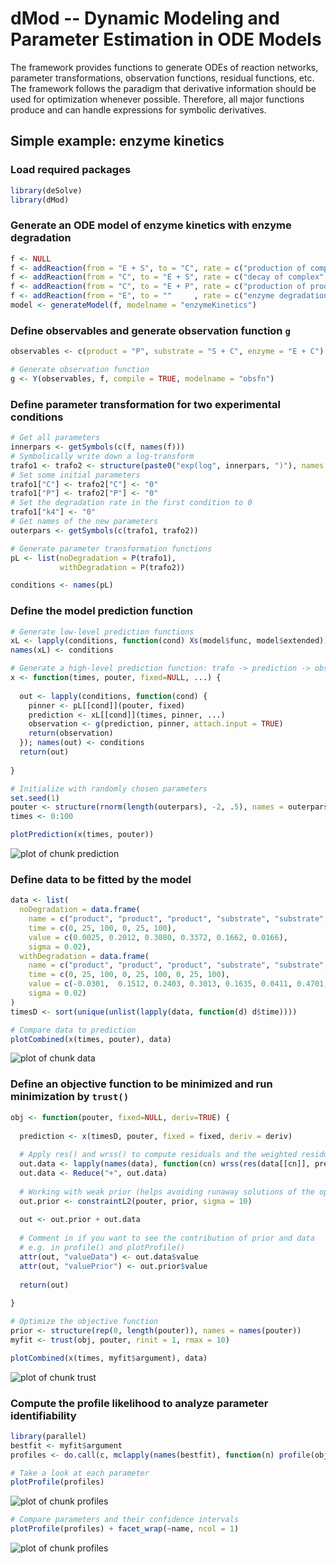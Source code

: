 # dMod -- Dynamic Modeling and Parameter Estimation in ODE Models

The framework provides functions to generate ODEs of reaction networks, parameter transformations, observation functions, residual functions, etc. The framework follows the paradigm that derivative information should be used for optimization whenever possible. Therefore, all major functions produce and can handle expressions for symbolic derivatives.

## Simple example: enzyme kinetics

### Load required packages

```r
library(deSolve)
library(dMod)
```

### Generate an ODE model of enzyme kinetics with enzyme degradation

```r
f <- NULL
f <- addReaction(from = "E + S", to = "C", rate = c("production of complex" = "k1*E*S"), f)
f <- addReaction(from = "C", to = "E + S", rate = c("decay of complex" = "k2*C"), f)
f <- addReaction(from = "C", to = "E + P", rate = c("production of product" = "k3*C"), f)
f <- addReaction(from = "E", to = ""     , rate = c("enzyme degradation" = "k4*E"), f)
model <- generateModel(f, modelname = "enzymeKinetics")
```

### Define observables and generate observation function `g`

```r
observables <- c(product = "P", substrate = "S + C", enzyme = "E + C")

# Generate observation function
g <- Y(observables, f, compile = TRUE, modelname = "obsfn")
```

### Define parameter transformation for two experimental conditions

```r
# Get all parameters
innerpars <- getSymbols(c(f, names(f)))
# Symbolically write down a log-transform
trafo1 <- trafo2 <- structure(paste0("exp(log", innerpars, ")"), names = innerpars)
# Set some initial parameters
trafo1["C"] <- trafo2["C"] <- "0"
trafo1["P"] <- trafo2["P"] <- "0"
# Set the degradation rate in the first condition to 0
trafo1["k4"] <- "0"
# Get names of the new parameters
outerpars <- getSymbols(c(trafo1, trafo2))

# Generate parameter transformation functions
pL <- list(noDegradation = P(trafo1), 
           withDegradation = P(trafo2))

conditions <- names(pL)
```

### Define the model prediction function

```r
# Generate low-level prediction functions
xL <- lapply(conditions, function(cond) Xs(model$func, model$extended))
names(xL) <- conditions

# Generate a high-level prediction function: trafo -> prediction -> observation
x <- function(times, pouter, fixed=NULL, ...) {
  
  out <- lapply(conditions, function(cond) {
    pinner <- pL[[cond]](pouter, fixed)
    prediction <- xL[[cond]](times, pinner, ...)
    observation <- g(prediction, pinner, attach.input = TRUE)
    return(observation)
  }); names(out) <- conditions
  return(out)
  
}

# Initialize with randomly chosen parameters
set.seed(1)
pouter <- structure(rnorm(length(outerpars), -2, .5), names = outerpars)
times <- 0:100

plotPrediction(x(times, pouter))
```

![plot of chunk prediction](figure/prediction-1.png) 

### Define data to be fitted by the model

```r
data <- list(
  noDegradation = data.frame(
    name = c("product", "product", "product", "substrate", "substrate", "substrate"),
    time = c(0, 25, 100, 0, 25, 100),
    value = c(0.0025, 0.2012, 0.3080, 0.3372, 0.1662, 0.0166),
    sigma = 0.02),
  withDegradation = data.frame(
    name = c("product", "product", "product", "substrate", "substrate", "substrate", "enzyme", "enzyme", "enzyme"),
    time = c(0, 25, 100, 0, 25, 100, 0, 25, 100),
    value = c(-0.0301,  0.1512, 0.2403, 0.3013, 0.1635, 0.0411, 0.4701, 0.2001, 0.0383),
    sigma = 0.02)
)
timesD <- sort(unique(unlist(lapply(data, function(d) d$time))))

# Compare data to prediction
plotCombined(x(times, pouter), data)
```

![plot of chunk data](figure/data-1.png) 

### Define an objective function to be minimized and run minimization by `trust()`

```r
obj <- function(pouter, fixed=NULL, deriv=TRUE) {
  
  prediction <- x(timesD, pouter, fixed = fixed, deriv = deriv)
  
  # Apply res() and wrss() to compute residuals and the weighted residual sum of squares
  out.data <- lapply(names(data), function(cn) wrss(res(data[[cn]], prediction[[cn]])))
  out.data <- Reduce("+", out.data)
  
  # Working with weak prior (helps avoiding runaway solutions of the optimization problem)
  out.prior <- constraintL2(pouter, prior, sigma = 10)
  
  out <- out.prior + out.data
  
  # Comment in if you want to see the contribution of prior and data
  # e.g. in profile() and plotProfile()
  attr(out, "valueData") <- out.data$value
  attr(out, "valuePrior") <- out.prior$value
  
  return(out)
  
}

# Optimize the objective function
prior <- structure(rep(0, length(pouter)), names = names(pouter))
myfit <- trust(obj, pouter, rinit = 1, rmax = 10)

plotCombined(x(times, myfit$argument), data)
```

![plot of chunk trust](figure/trust-1.png) 


### Compute the profile likelihood to analyze parameter identifiability

```r
library(parallel)
bestfit <- myfit$argument
profiles <- do.call(c, mclapply(names(bestfit), function(n) profile(obj, bestfit, n, limits=c(-10, 10)), mc.cores=4))

# Take a look at each parameter
plotProfile(profiles)
```

![plot of chunk profiles](figure/profiles-1.png) 

```r
# Compare parameters and their confidence intervals
plotProfile(profiles) + facet_wrap(~name, ncol = 1)
```

![plot of chunk profiles](figure/profiles-2.png) 



